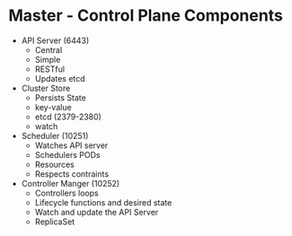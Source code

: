 # Master - Control Plane Components

* API Server (6443)
    * Central
    * Simple
    * RESTful
    * Updates etcd
* Cluster Store 
    * Persists State
    * key-value
    * etcd (2379-2380)
    * watch
* Scheduler (10251)
    * Watches API server
    * Schedulers PODs
    * Resources
    * Respects contraints
* Controller Manger (10252)
    * Controllers loops
    * Lifecycle functions and desired state
    * Watch and update the API Server
    * ReplicaSet